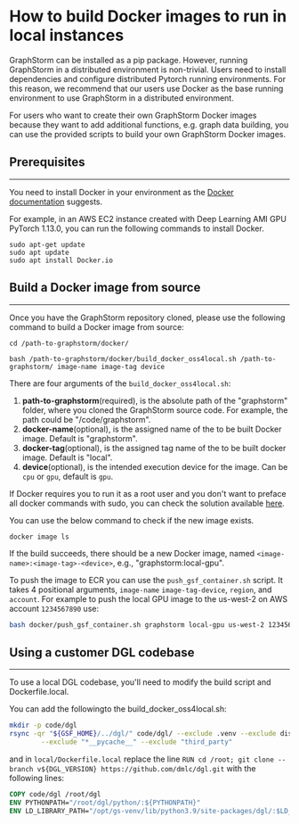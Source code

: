 # How to build Docker images to run in local instances

GraphStorm can be installed as a pip package. However, running GraphStorm in a distributed environment is non-trivial.
Users need to install dependencies and configure distributed Pytorch running environments. For this reason, we
recommend that our users use Docker as the base running environment to use GraphStorm in a distributed environment.

For users who want to create their own GraphStorm Docker images because they want to add additional functions,
e.g. graph data building, you can use the provided scripts to build your own GraphStorm Docker images.

## Prerequisites
-----------------
You need to install Docker in your environment as the [Docker documentation](https://docs.docker.com/get-docker/)
suggests.

For example, in an AWS EC2 instance created with Deep Learning AMI GPU PyTorch 1.13.0, you can run
the following commands to install Docker.
```shell
sudo apt-get update
sudo apt update
sudo apt install Docker.io
```

## Build a Docker image from source
---------------

Once you have the GraphStorm repository cloned, please use the following command to build a Docker image from source:
```shell
cd /path-to-graphstorm/docker/

bash /path-to-graphstorm/docker/build_docker_oss4local.sh /path-to-graphstorm/ image-name image-tag device
```

There are four arguments of the `build_docker_oss4local.sh`:

1. **path-to-graphstorm**(required), is the absolute path of the "graphstorm" folder, where you
cloned the GraphStorm source code. For example, the path could be "/code/graphstorm".
2. **docker-name**(optional), is the assigned name of the to be built Docker image. Default is
"graphstorm".
3. **docker-tag**(optional), is the assigned tag name of the to be built docker image. Default is
"local".
3. **device**(optional), is the intended execution device for the image. Can be `cpu` or `gpu`, default is
`gpu`.

If Docker requires you to run it as a root user and you don't want to preface all docker commands with sudo, you can check the solution available [here](https://docs.docker.com/engine/install/linux-postinstall/#manage-docker-as-a-non-root-user).

You can use the below command to check if the new image exists.
```shell
docker image ls
```
If the build succeeds, there should be a new Docker image, named `<image-name>:<image-tag>-<device>`, e.g., "graphstorm:local-gpu".

To push the image to ECR you can use the `push_gsf_container.sh` script.
It takes 4 positional arguments,  `image-name` `image-tag-device`, `region`, and `account`.
For example to push the local GPU image to the us-west-2 on AWS account `1234567890` use:

```bash
bash docker/push_gsf_container.sh graphstorm local-gpu us-west-2 1234567890
```

## Using a customer DGL codebase
---------------
To use a local DGL codebase, you'll need to modify the build script and Dockerfile.local.


You can add the followingto the build_docker_oss4local.sh:

```bash
mkdir -p code/dgl
rsync -qr "${GSF_HOME}/../dgl/" code/dgl/ --exclude .venv --exclude dist --exclude ".*/" \
        --exclude "*__pycache__" --exclude "third_party"
```

and in `local/Dockerfile.local` replace the line `RUN cd /root; git clone --branch v${DGL_VERSION} https://github.com/dmlc/dgl.git`
with the following lines:

```Dockerfile
COPY code/dgl /root/dgl
ENV PYTHONPATH="/root/dgl/python/:${PYTHONPATH}"
ENV LD_LIBRARY_PATH="/opt/gs-venv/lib/python3.9/site-packages/dgl/:$LD_LIBRARY_PATH"
```